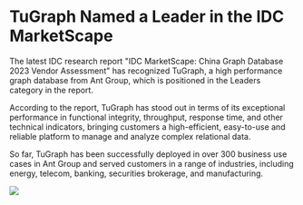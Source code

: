 # TuGraph Named a Leader in the IDC MarketScape


The latest IDC research report "IDC MarketScape: China Graph Database 2023 Vendor Assessment" has recognized TuGraph, a high performance graph database from Ant Group, which is positioned in the Leaders category in the report.

According to the report, TuGraph has stood out in terms of its exceptional performance in functional integrity, throughput, response time, and other technical indicators, bringing customers a high-efficient, easy-to-use and reliable platform to manage and analyze complex relational data.

So far, TuGraph has been successfully deployed in over 300 business use cases in Ant Group and served customers in a range of industries, including energy, telecom, banking, securities brokerage, and manufacturing.

<img src="https://mdn.alipayobjects.com/huamei_qcdryc/afts/img/A*S6hcQZRO9GUAAAAAAAAAAAAADgOBAQ/original">
